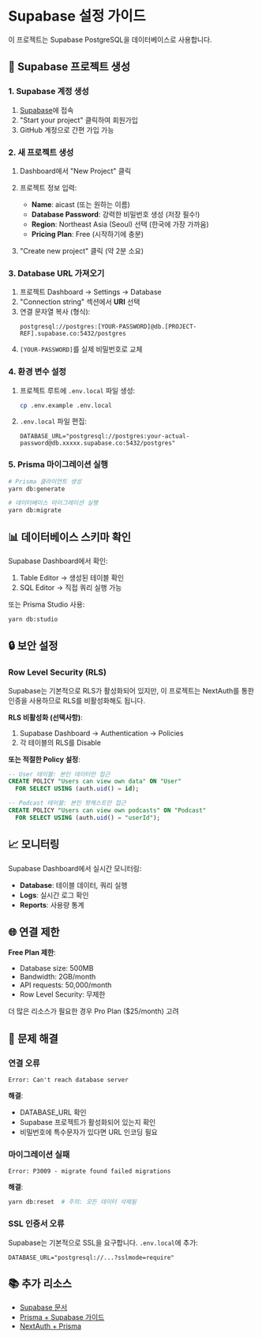# Supabase 설정 가이드

이 프로젝트는 Supabase PostgreSQL을 데이터베이스로 사용합니다.

## 🚀 Supabase 프로젝트 생성

### 1. Supabase 계정 생성
1. [Supabase](https://supabase.com)에 접속
2. "Start your project" 클릭하여 회원가입
3. GitHub 계정으로 간편 가입 가능

### 2. 새 프로젝트 생성
1. Dashboard에서 "New Project" 클릭
2. 프로젝트 정보 입력:
   - **Name**: aicast (또는 원하는 이름)
   - **Database Password**: 강력한 비밀번호 생성 (저장 필수!)
   - **Region**: Northeast Asia (Seoul) 선택 (한국에 가장 가까움)
   - **Pricing Plan**: Free (시작하기에 충분)

3. "Create new project" 클릭 (약 2분 소요)

### 3. Database URL 가져오기
1. 프로젝트 Dashboard → Settings → Database
2. "Connection string" 섹션에서 **URI** 선택
3. 연결 문자열 복사 (형식):
   ```
   postgresql://postgres:[YOUR-PASSWORD]@db.[PROJECT-REF].supabase.co:5432/postgres
   ```
4. `[YOUR-PASSWORD]`를 실제 비밀번호로 교체

### 4. 환경 변수 설정
1. 프로젝트 루트에 `.env.local` 파일 생성:
   ```bash
   cp .env.example .env.local
   ```

2. `.env.local` 파일 편집:
   ```env
   DATABASE_URL="postgresql://postgres:your-actual-password@db.xxxxx.supabase.co:5432/postgres"
   ```

### 5. Prisma 마이그레이션 실행
```bash
# Prisma 클라이언트 생성
yarn db:generate

# 데이터베이스 마이그레이션 실행
yarn db:migrate
```

## 📊 데이터베이스 스키마 확인

Supabase Dashboard에서 확인:
1. Table Editor → 생성된 테이블 확인
2. SQL Editor → 직접 쿼리 실행 가능

또는 Prisma Studio 사용:
```bash
yarn db:studio
```

## 🔒 보안 설정

### Row Level Security (RLS)
Supabase는 기본적으로 RLS가 활성화되어 있지만, 이 프로젝트는 NextAuth를 통한 인증을 사용하므로 RLS를 비활성화해도 됩니다.

**RLS 비활성화 (선택사항)**:
1. Supabase Dashboard → Authentication → Policies
2. 각 테이블의 RLS를 Disable

**또는 적절한 Policy 설정**:
```sql
-- User 테이블: 본인 데이터만 접근
CREATE POLICY "Users can view own data" ON "User"
  FOR SELECT USING (auth.uid() = id);

-- Podcast 테이블: 본인 팟캐스트만 접근
CREATE POLICY "Users can view own podcasts" ON "Podcast"
  FOR SELECT USING (auth.uid() = "userId");
```

## 📈 모니터링

Supabase Dashboard에서 실시간 모니터링:
- **Database**: 테이블 데이터, 쿼리 실행
- **Logs**: 실시간 로그 확인
- **Reports**: 사용량 통계

## 🌐 연결 제한

**Free Plan 제한**:
- Database size: 500MB
- Bandwidth: 2GB/month
- API requests: 50,000/month
- Row Level Security: 무제한

더 많은 리소스가 필요한 경우 Pro Plan ($25/month) 고려

## 🔧 문제 해결

### 연결 오류
```
Error: Can't reach database server
```
**해결**: 
- DATABASE_URL 확인
- Supabase 프로젝트가 활성화되어 있는지 확인
- 비밀번호에 특수문자가 있다면 URL 인코딩 필요

### 마이그레이션 실패
```
Error: P3009 - migrate found failed migrations
```
**해결**:
```bash
yarn db:reset  # 주의: 모든 데이터 삭제됨
```

### SSL 인증서 오류
Supabase는 기본적으로 SSL을 요구합니다. `.env.local`에 추가:
```env
DATABASE_URL="postgresql://...?sslmode=require"
```

## 📚 추가 리소스

- [Supabase 문서](https://supabase.com/docs)
- [Prisma + Supabase 가이드](https://www.prisma.io/docs/guides/database/supabase)
- [NextAuth + Prisma](https://next-auth.js.org/adapters/prisma)
